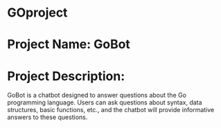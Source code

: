 # GOproject
# Project Name: GoBot

# Project Description: 
 GoBot is a chatbot designed to answer questions about the Go programming language. Users can ask questions about syntax, data structures, basic functions, etc., and the chatbot 
 will provide informative answers to these questions.
